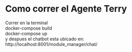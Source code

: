 <h1> Como correr el Agente Terry </h1>
Correr en la terminal <br>
docker-compose build <br>
docker-compose up <br>
y despues el chatbot esta ubicado en: <br>
http://localhost:8001/module_manager/chat/ <br>
